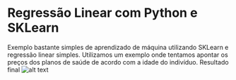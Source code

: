 # Regressão Linear com Python e SKLearn
  Exemplo bastante simples de aprendizado de máquina utilizando SKLearn e regressão linear simples.
  Utilizamos um exemplo onde tentamos apontar os preços dos planos de saúde de acordo com a idade do indivíduo.
  Resultado final
  ![alt text](https://raw.githubusercontent.com/JJS4ntos/Linear-Regression/master/%C3%ADndice.png)

